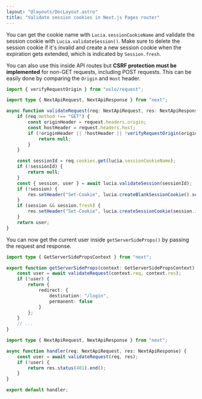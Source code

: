 ```yaml
---
layout: "@layouts/DocLayout.astro"
title: "Validate session cookies in Next.js Pages router"
---
```


You can get the cookie name with `Lucia.sessionCookieName` and validate the session cookie with `Lucia.validateSession()`. Make sure to delete the session cookie if it's invalid and create a new session cookie when the expiration gets extended, which is indicated by `Session.fresh`.

You can also use this inside API routes but **CSRF protection must be implemented** for non-GET requests, including POST requests. This can be easily done by comparing the `Origin` and `Host` header.

```ts
import { verifyRequestOrigin } from "oslo/request";

import type { NextApiRequest, NextApiResponse } from "next";

async function validateRequest(req: NextApiRequest, res: NextApiResponse): Promise<User | null> {
	if (req.method !== "GET") {
		const originHeader = request.headers.origin;
		const hostHeader = request.headers.host;
		if (!originHeader || !hostHeader || !verifyRequestOrigin(originHeader, [hostHeader])) {
			return null;
		}
	}

	const sessionId = req.cookies.get(lucia.sessionCookieName);
	if (!sessionId) {
		return null;
	}
	const { session, user } = await lucia.validateSession(sessionId);
	if (!session) {
		res.setHeader("Set-Cookie", lucia.createBlankSessionCookie().serialize());
	}
	if (session && session.fresh) {
		res.setHeader("Set-Cookie", lucia.createSessionCookie(session.id).serialize());
	}
	return user;
}
```

You can now get the current user inside `getServerSideProps()` by passing the request and response.

```ts
import type { GetServerSidePropsContext } from "next";

export function getServerSideProps(context: GetServerSidePropsContext) {
	const user = await validateRequest(context.req, context.res);
	if (!user) {
		return {
			redirect: {
				destination: "/login",
				permanent: false
			}
		};
	}
	// ...
}
```

```ts
import type { NextApiRequest, NextApiResponse } from "next";

async function handler(req: NextApiRequest, res: NextApiResponse) {
	const user = await validateRequest(req, res);
	if (!user) {
		return res.status(401).end();
	}
}

export default handler;
```
